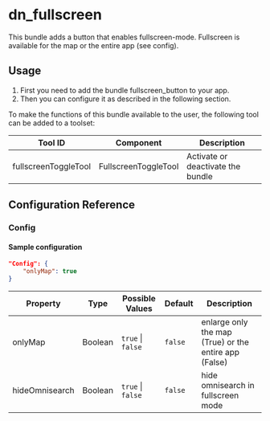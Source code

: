 # dn_fullscreen
This bundle adds a button that enables fullscreen-mode. Fullscreen is available for the map or the entire app (see config).

## Usage
1. First you need to add the bundle fullscreen_button to your app.
2. Then you can configure it as described in the following section.

To make the functions of this bundle available to the user, the following tool can be added to a toolset:

| Tool ID               | Component            | Description                       |
|-----------------------|----------------------|-----------------------------------|
| fullscreenToggleTool  | FullscreenToggleTool | Activate or deactivate the bundle |

## Configuration Reference

### Config

#### Sample configuration
```json
"Config": {
    "onlyMap": true
}
```

| Property       | Type    | Possible Values               | Default       | Description                                           |
|----------------|---------|-------------------------------|---------------|-------------------------------------------------------|
| onlyMap        | Boolean | ```true``` &#124; ```false``` | ```false```   | enlarge only the map (True) or the entire app (False) |
| hideOmnisearch | Boolean | ```true``` &#124; ```false``` | ```false```   | hide omnisearch in fullscreen mode                    |
